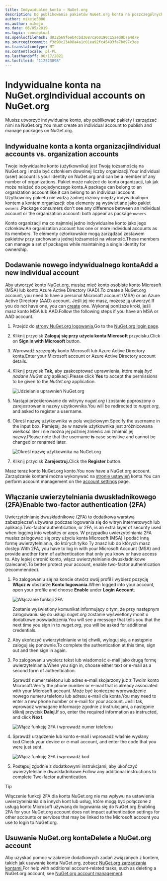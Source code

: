 ```yaml
---
title: Indywidualne konta — NuGet.org
description: Do publikowania pakietów NuGet.org konta na poszczególnych kontach
author: mikejo5000
ms.author: mikejo
ms.date: 06/05/2019
ms.topic: conceptual
ms.openlocfilehash: d032b69f6eb4cbd3687ca60190c15aed9b7a4d79
ms.sourcegitcommit: f3d98c23408a4a1c01ea92fc45493fa7bd97c3ee
ms.translationtype: MT
ms.contentlocale: pl-PL
ms.lasthandoff: 06/17/2021
ms.locfileid: "112323898"
---
```

# <a name="individual-accounts-on-nugetorg"></a><span data-ttu-id="42f26-103">Indywidualne konta na NuGet.org</span><span class="sxs-lookup"><span data-stu-id="42f26-103">Individual accounts on NuGet.org</span></span>

<span data-ttu-id="42f26-104">Musisz utworzyć indywidualne konto, aby publikować pakiety i zarządzać nimi na NuGet.org.</span><span class="sxs-lookup"><span data-stu-id="42f26-104">You must create an individual account to publish and manage packages on NuGet.org.</span></span>

## <a name="individual-accounts-vs-organization-accounts"></a><span data-ttu-id="42f26-105">Indywidualne konta a konta organizacji</span><span class="sxs-lookup"><span data-stu-id="42f26-105">Individual accounts vs. organization accounts</span></span>

<span data-ttu-id="42f26-106">Twoje indywidualne konto (użytkownika) jest Twoją tożsamością na NuGet.org i może być członkiem dowolnej liczby organizacji.</span><span class="sxs-lookup"><span data-stu-id="42f26-106">Your individual (user) account is your identity on NuGet.org and can be a member of any number of organizations.</span></span> <span data-ttu-id="42f26-107">Pakiet może należeć do konta organizacji, tak jak może należeć do pojedynczego konta.</span><span class="sxs-lookup"><span data-stu-id="42f26-107">A package can belong to an organization account like it can belong to an individual account.</span></span> <span data-ttu-id="42f26-108">Użytkownicy pakietu nie widzą żadnej różnicy między indywidualnym kontem a kontem organizacji: oba elementy są wyświetlane jako pakiet `owners` .</span><span class="sxs-lookup"><span data-stu-id="42f26-108">Package consumers don't see any difference between an individual account or the organization account: both appear as package `owners`.</span></span>

<span data-ttu-id="42f26-109">Konto organizacji ma co najmniej jedno indywidualne konto jako jego członków.</span><span class="sxs-lookup"><span data-stu-id="42f26-109">An organization account has one or more individual accounts as its members.</span></span> <span data-ttu-id="42f26-110">Te elementy członkowskie mogą zarządzać zestawem pakietów przy zachowaniu jednej tożsamości na własność.</span><span class="sxs-lookup"><span data-stu-id="42f26-110">These members can manage a set of packages while maintaining a single identity for ownership.</span></span>

## <a name="add-a-new-individual-account"></a><span data-ttu-id="42f26-111">Dodawanie nowego indywidualnego konta</span><span class="sxs-lookup"><span data-stu-id="42f26-111">Add a new individual account</span></span>

<span data-ttu-id="42f26-112">Aby utworzyć konto NuGet.org, musisz mieć konto osobiste konto Microsoft (MSA) lub konto Azure Active Directory (AAD).</span><span class="sxs-lookup"><span data-stu-id="42f26-112">To create a NuGet.org account, you need to have a personal Microsoft account (MSA) or an Azure Active Directory (AAD) account.</span></span> <span data-ttu-id="42f26-113">Jeśli jej nie masz, możesz [ją](https://signup.live.com) utworzyć.</span><span class="sxs-lookup"><span data-stu-id="42f26-113">If you do not have one, you can [create](https://signup.live.com) one.</span></span> <span data-ttu-id="42f26-114">Wykonaj poniższe kroki, jeśli masz konto MSA lub AAD.</span><span class="sxs-lookup"><span data-stu-id="42f26-114">Follow the following steps if you have an MSA or AAD account.</span></span>

1. <span data-ttu-id="42f26-115">Przejdź do [strony NuGet.org logowania.](https://www.nuget.org/users/account/LogOn)</span><span class="sxs-lookup"><span data-stu-id="42f26-115">Go to the [NuGet.org login page](https://www.nuget.org/users/account/LogOn).</span></span>

1. <span data-ttu-id="42f26-116">Kliknij przycisk **Zaloguj się przy użyciu konta Microsoft** przycisku.</span><span class="sxs-lookup"><span data-stu-id="42f26-116">Click on **Sign in with Microsoft** button.</span></span>

1. <span data-ttu-id="42f26-117">Wprowadź szczegóły konto Microsoft lub Azure Active Directory konta.</span><span class="sxs-lookup"><span data-stu-id="42f26-117">Enter your Microsoft account or Azure Active Directory account details.</span></span>

1. <span data-ttu-id="42f26-118">Kliknij przycisk **Tak,** aby zaakceptować uprawnienia, które mają *być nadane NuGet.org* aplikacji.</span><span class="sxs-lookup"><span data-stu-id="42f26-118">Please click **Yes** to accept the permissions to be given to the *NuGet.org* application.</span></span>

   ![Udzielanie uprawnień NuGet.org](media/nuget-org-permissions.png)

1. <span data-ttu-id="42f26-120">Nastąpi przekierowanie do witryny *nuget.org* i zostanie poproszony o zarejestrowanie nazwy użytkownika.</span><span class="sxs-lookup"><span data-stu-id="42f26-120">You will be redirected to *nuget.org*, and asked to register a username.</span></span>

1. <span data-ttu-id="42f26-121">Określ nazwę użytkownika w polu wejściowym.</span><span class="sxs-lookup"><span data-stu-id="42f26-121">Specify the username in the input box.</span></span> <span data-ttu-id="42f26-122">Pamiętaj, że  w nazwie użytkownika jest zróżnicowana wielkość liter i nie można jej później zmienić ani zmienić jej nazwy.</span><span class="sxs-lookup"><span data-stu-id="42f26-122">Please note that the username **is** case sensitive and cannot be changed or renamed later.</span></span>

   ![Określ nazwę użytkownika na NuGet.org](media/nuget-org-register.png) 

1. <span data-ttu-id="42f26-124">Kliknij przycisk **Zarejestruj.**</span><span class="sxs-lookup"><span data-stu-id="42f26-124">Click the **Register** button.</span></span>

<span data-ttu-id="42f26-125">Masz teraz konto NuGet.org konto.</span><span class="sxs-lookup"><span data-stu-id="42f26-125">You now have a NuGet.org account.</span></span> <span data-ttu-id="42f26-126">Zarządzanie kontami można wykonywać na [stronie ustawień](https://www.nuget.org/account) konta.</span><span class="sxs-lookup"><span data-stu-id="42f26-126">You can perform account management on the [account settings](https://www.nuget.org/account) page.</span></span>

## <a name="enable-two-factor-authentication-2fa"></a><span data-ttu-id="42f26-127">Włączanie uwierzytelniania dwuskładnikowego (2FA)</span><span class="sxs-lookup"><span data-stu-id="42f26-127">Enable two-factor authentication (2FA)</span></span>

<span data-ttu-id="42f26-128">Uwierzytelnianie dwuskładnikowe (2FA) to dodatkowa warstwa zabezpieczeń używana podczas logowania się do witryn internetowych lub aplikacji.</span><span class="sxs-lookup"><span data-stu-id="42f26-128">Two-factor authentication, or 2FA, is an extra layer of security used when logging into websites or apps.</span></span> <span data-ttu-id="42f26-129">W przypadku uwierzytelniania 2FA musisz zalogować się przy użyciu konta Microsoft (MSA) i podać inną formę uwierzytelniania, do których tylko Ty znasz lub do których masz dostęp.</span><span class="sxs-lookup"><span data-stu-id="42f26-129">With 2FA, you have to log in with your Microsoft Account (MSA) and provide another form of authentication that only you know or have access to.</span></span> <span data-ttu-id="42f26-130">Aby lepiej chronić konto, włącz uwierzytelnianie dwuskładnikowe (zalecane).</span><span class="sxs-lookup"><span data-stu-id="42f26-130">To better protect your account, enable two-factor authentication (recommended).</span></span>

1. <span data-ttu-id="42f26-131">Po zalogowaniu się na koncie otwórz swój profil i wybierz pozycję **Włącz w** obszarze **Konto logowania.**</span><span class="sxs-lookup"><span data-stu-id="42f26-131">When logged into your account, open your profile and choose **Enable** under **Login Account**.</span></span>

   ![Włączanie funkcji 2FA](media/nuget-org-register-2fa.png)

   <span data-ttu-id="42f26-133">Zostanie wyświetlony komunikat informujący o tym, że przy następnym zalogowaniu się do usługi *nuget.org* zostanie wyświetlony monit o dodatkowe poświadczenia.</span><span class="sxs-lookup"><span data-stu-id="42f26-133">You will see a message that tells you that the next time you sign in to *nuget.org*, you will be asked for additional credentials.</span></span>

2. <span data-ttu-id="42f26-134">Aby ukończyć uwierzytelnianie w tej chwili, wyloguj się, a następnie zaloguj się ponownie.</span><span class="sxs-lookup"><span data-stu-id="42f26-134">To complete the authentication at this time, sign out and then sign in again.</span></span>

3. <span data-ttu-id="42f26-135">Po zalogowaniu wybierz tekst lub wiadomość e-mail jako drugą formę uwierzytelniania.</span><span class="sxs-lookup"><span data-stu-id="42f26-135">When you sign in, choose either text or e-mail as a second form of authentication.</span></span>

   <span data-ttu-id="42f26-136">Sprawdź numer telefonu lub adres e-mail skojarzony już z Twoim konto Microsoft.</span><span class="sxs-lookup"><span data-stu-id="42f26-136">Verify the phone number or e-mail that is already associated with your Microsoft account.</span></span> <span data-ttu-id="42f26-137">Może być konieczne wprowadzenie nowego numeru telefonu lub adresu e-mail dla konta.</span><span class="sxs-lookup"><span data-stu-id="42f26-137">You may need to enter a new phone number or e-mail for your account.</span></span> <span data-ttu-id="42f26-138">Jeśli tak, wprowadź wymagane informacje zgodnie z instrukcjami, a następnie kliknij przycisk **Dalej.**</span><span class="sxs-lookup"><span data-stu-id="42f26-138">If so, enter the required information as instructed, and click **Next**.</span></span>

   ![Włącz funkcję 2FA i wprowadź numer telefonu](media/nuget-org-sign-in-2fa.png)

4. <span data-ttu-id="42f26-140">Sprawdź urządzenie lub konto e-mail i wprowadź właśnie wysłany kod.</span><span class="sxs-lookup"><span data-stu-id="42f26-140">Check your device or e-mail account, and enter the code that you were just sent.</span></span>

   ![Włącz funkcję 2FA i wprowadź kod](media/nuget-org-enter-code-2fa.png)

5. <span data-ttu-id="42f26-142">Postępuj zgodnie z dodatkowymi instrukcjami, aby ukończyć uwierzytelnianie dwuskładnikowe.</span><span class="sxs-lookup"><span data-stu-id="42f26-142">Follow any additional instructions to complete Two-factor authentication.</span></span>

> [!Tip]
> <span data-ttu-id="42f26-143">Włączenie funkcji 2FA dla konta NuGet.org nie ma wpływu na ustawienia uwierzytelniania dla innych kont lub usług, które mogą być połączone z usługą konto Microsoft używaną do logowania się do NuGet.org.</span><span class="sxs-lookup"><span data-stu-id="42f26-143">Enabling 2FA for your NuGet.org account does not impact authentication settings for other accounts or services that may be linked to the Microsoft account you use to login to NuGet.org.</span></span>

## <a name="delete-a-nugetorg-account"></a><span data-ttu-id="42f26-144">Usuwanie NuGet.org konta</span><span class="sxs-lookup"><span data-stu-id="42f26-144">Delete a NuGet.org account</span></span>

<span data-ttu-id="42f26-145">Aby uzyskać pomoc w zakresie dodatkowych zadań związanych z kontem, takich jak usuwanie konta NuGet.org, zobacz [NuGet.org zarządzania kontami.](/nuget/nuget-org/nuget-org-faq#nuget.org-account-management)</span><span class="sxs-lookup"><span data-stu-id="42f26-145">For help with additional account-related tasks, such as deleting a NuGet.org account, see [NuGet.org account management](/nuget/nuget-org/nuget-org-faq#nuget.org-account-management).</span></span>
